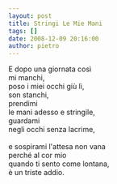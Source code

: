 ```yaml
---
layout: post
title: Stringi Le Mie Mani
tags: []
date: 2008-12-09 20:16:00
author: pietro
---
```

E dopo una giornata così<br/>mi manchi,<br/>poso i miei occhi giù lì,<br/>son stanchi,<br/>prendimi<br/>le mani adesso e stringile,<br/>guardami<br/>negli occhi senza lacrime,<br/><br/>e sospirami l'attesa non vana<br/>perché al cor mio<br/>quando ti sento come lontana,<br/>è un triste addio.
